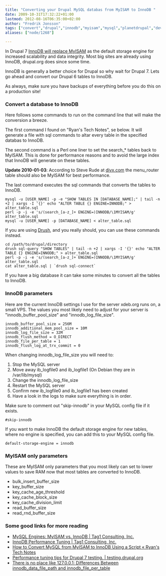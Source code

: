 ```yaml
---
title: "Converting your Drupal MySQL databas from MyISAM to InnoDB "
date: 2009-10-31T17:32:22+01:00
lastmod: 2012-08-16T06:35:00+02:00
author: "Fredrik Jonsson"
tags: ["convert","drupal","innodb","myisam","mysql","planetdrupal","development"]
aliases: ["node/1268"]

---
```




In Drupal 7 [InnoDB will replace MyISAM](http://drupal.org/node/301362) as the default storage engine for increased scalability and data integrity. Most big sites are already using InnoDB, drupal.org does since some time.

InnoDB is generally a better choice for Drupal so why wait for Drupal 7. Lets go ahead and convert our Drupal 6 tables to InnoDB.

As always, make sure you have backups of everything before you do this on a production site!

### Convert a database to InnoDB

Here follows some commands to run on the command line that will make the conversion a breeze.

The first command I found on "Ryan's Tech Notes", se below. It will generate a file with sql commands to altar every table in the specified databas to InnoDB.

The second command is a Perl one liner to set the search_* tables back to MyISAM. This is done for performance reasons and to avoid the large index that InnoDB will generate on these tables.

**Update 2010-01-03**: According to Steve Rude at [divx.com](http://divx.com/) the menu_router table should also be MyISAM for best performance. 

The last command executes the sql commands that converts the tables to InnoDB.

~~~~
mysql -u [USER_NAME] -p -e "SHOW TABLES IN [DATABASE_NAME];" | tail -n +2 | xargs -I '{}' echo "ALTER TABLE {} ENGINE=INNODB;" > alter_table.sql
perl -p -i -e 's/(search_[a-z_]+ ENGINE=)INNODB/\1MYISAM/g' alter_table.sql
mysql -u [USER_NAME] -p [DATABASE_NAME] < alter_table.sql
~~~~

If you are using [Drush](http://drupal.org/project/drush), and you really should, you can use these commands instead.

~~~~
cd /path/to/drupal/directory
drush sql-query "SHOW TABLES" | tail -n +2 | xargs -I '{}' echo "ALTER TABLE {} ENGINE=INNODB;" > alter_table.sql
perl -p -i -e 's/(search_[a-z_]+ ENGINE=)INNODB/\1MYISAM/g' alter_table.sql
cat alter_table.sql | `drush sql-connect`
~~~~

If you have a big database it can take some minutes to convert all the tables to InnoDB.

### InnoDB parameters

Here are the current InnoDB settings I use for the server xdeb.org runs on, a small VPS. The values you most likely need to adjust for your server is "innodb_buffer_pool_size" and "innodb_log_file_size".

~~~~
innodb_buffer_pool_size = 256M
innodb_additional_mem_pool_size = 10M
innodb_log_file_size = 32M
innodb_flush_method = O_DIRECT
innodb_file_per_table = 1
innodb_flush_log_at_trx_commit = 0
~~~~

When changing innodb_log_file_size you will need to:

1. Stop the MySQL server
2. Move away ib_logfile0 and ib_logfile1 (On Debian they are in /var/lib/mysql)
3. Change the innodb_log_file_size
4. Restart the MySQL server
5. Confirm new ib_logfile0 and ib_logfile1 has been created
6. Have a look in the logs to make sure everything is in order.

Make sure to comment out "skip-innodb" in your MySQL config file if it exists.

~~~~
#skip-innodb
~~~~

If you want to make InnoDB the default storage engine for new tables, where no engine is specified, you can add this to your MySQL config file.

~~~~
default-storage-engine = innodb
~~~~


### MyISAM only parameters

These are MyISAM only parameters that you most likely can set to lower values to save RAM now that most tables are converted to InnoDB.

* bulk_insert_buffer_size
* key_buffer_size
* key_cache_age_threshold
* key_cache_block_size
* key_cache_division_limit
* read_buffer_size
* read_rnd_buffer_size


### Some good links for more reading

* [MySQL Engines: MyISAM vs. InnoDB | Tag1 Consulting, Inc.](http://tag1consulting.com/MySQL_Engines_MyISAM_vs_InnoDB)
* [InnoDB Performance Tuning | Tag1 Consulting, Inc.](http://tag1consulting.com/InnoDB_Performance_Tuning)
* [How to Convert MySQL from MyISAM to InnoDB Using a Script « Ryan's Tech Notes](http://technotes.twosmallcoins.com/?p=356)
* [Performance tuning tips for Drupal 7 testing. | testing.drupal.org](http://testing.drupal.org/performance-tuning-tips-for-D7)
* [There is no place like 127.0.0.1: Differences Between innodb_data_file_path and innodb_file_per_table](http://gala4th.blogspot.com/2009/04/differences-between-innodbdatafilepath.html)

